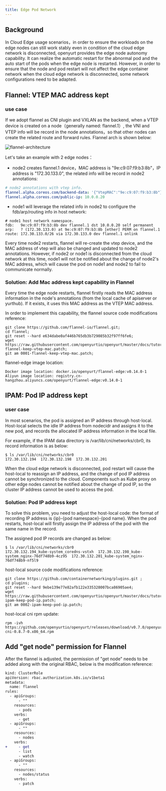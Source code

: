 ```yaml
---
title: Edge Pod Network
---
```


## Background

In Cloud Edge usage scenarios，in order to ensure the workloads on the edge nodes can still work stably even in condition of the cloud edge network is disconnected, openyurt provides the edge node autonomy capability. It can realize the automatic restart for the abnormal pod and the auto start of the pods when the edge node is restarted. However, in order to ensure that the node and pod restart will not affect the edge container network when the cloud edge network is disconnected, some network configurations need to be adapted.

## Flannel: VTEP MAC address kept
### use case
If we adopt flannel as CNI plugin and VXLAN as the backend, when a VTEP device is created on a node（generally named: flannel.1）, the VNI and VTEP info will be record in the node annotations，so that other nodes can create the related route and forward rules.
Flannel arch is shown below:

![flannel-architecture](../../../../static/img/docs/user-manuals/network/flannel-architecture.png)

Let's take an example with 2 edge nodes：
- node2 creates flannel.1 device，MAC address is "9e:c9:07:f9:b3:8b"，IP address is "172.30.133.0", the related info will be record in node2 annotations:
```yaml
# node2 annotations with vtep info.
flannel.alpha.coreos.com/backend-data: '{"VtepMAC":"9e:c9:07:f9:b3:8b"}'
flannel.alpha.coreos.com/public-ip: 10.0.0.20
```
- node1 will leverage the related info in node2 to configure the fdb/arp/routing info in host network:
```shell script
# node1 host network namespace.
fdb:   9e:c9:07:f9:b3:8b dev flannel.1 dst 10.0.0.20 self permanent
arp:   ? (172.30.133.0) at 9e:c9:07:f9:b3:8b [ether] PERM on flannel.1
route: 172.30.133.0/26 via 172.30.133.0 dev flannel.1 onlink
```
Every time node2 restarts, flannel will re-create the vtep device, and the MAC address of vtep will also be changed and updated to node2 annotations. However, if node2 or node1 is disconnected from the cloud network at this time, node1 will not be notified about the change of node2's MAC address, which will cause the pod on node1 and node2 to fail to communicate normally.

### Solution: Add Mac address kept capability in Flannel
Every time the edge node restarts, flannel firstly reads the MAC address information in the node's annotations (from the local cache of apiserver or yurthub). If it exists, it uses this MAC address as the VTEP MAC address.

In order to implement this capability, the flannel source code modifications reference:

```shell script
git clone https://github.com/flannel-io/flannel.git;
cd flannel;
git reset --hard e634dabe0af446b765db3b729085b32f97ff6fe6;
wget https://raw.githubusercontent.com/openyurtio/openyurt/master/docs/tutorial/0001-flannel-keep-vtep-mac.patch;
git am 0001-flannel-keep-vtep-mac.patch;
```
flannel-edge image location:
```
Docker image location: docker.io/openyurt/flannel-edge:v0.14.0-1
Aliyun image location: registry.cn-hangzhou.aliyuncs.com/openyurt/flannel-edge:v0.14.0-1
```
## IPAM: Pod IP address kept
### user case
In most scenarios, the pod is assigned an IP address through host-local. Host-local selects the idle IP address from nodecidr and assigns it to the new pod, and records the allocated IP address information in the local file.

For example, if the IPAM data directory is /var/lib/cni/networks/cbr0, its record information is as below:

```shell script
$ ls /var/lib/cni/networks/cbr0
172.30.132.194  172.30.132.198  172.30.132.201
```
When the cloud edge network is disconnected, pod restart will cause the host-local to reassign an IP address, and the change of pod IP address cannot be synchronized to the cloud. Components such as Kube proxy on other edge nodes cannot be notified about the change of pod IP, so the cluster IP address cannot be used to access the pod.

### Solution: Pod IP address kept
To solve this problem, you need to adjust the host-local code: the format of recording IP address is {ip}-{pod namespace}-{pod name}. When the pod restarts, host-local will firstly assign the IP address of the pod with the same name in the record.

The assigned pod IP records are changed as below:

```shell script
$ ls /var/lib/cni/networks/cbr0
172.30.132.194_kube-system_coredns-vstxh  172.30.132.198_kube-system_nginx-76df748b9-4cz95  172.30.132.201_kube-system_nginx-76df748b9-nf5l9
```
host-local source code modifications reference:
```shell script
git clone https://github.com/containernetworking/plugins.git ;
cd plugins;
git reset --hard 9ebe139e77e82afb122e335328007bca86905ae4;
wget https://raw.githubusercontent.com/openyurtio/openyurt/master/docs/tutorial/0002-ipam-keep-pod-ip.patch;
git am 0002-ipam-keep-pod-ip.patch;
```
host-local cni rpm update:
```
rpm -ivh https://github.com/openyurtio/openyurt/releases/download/v0.7.0/openyurt-cni-0.8.7-0.x86_64.rpm
```

## Add "get node" permission for Flannel
After the flannel is adjusted, the permission of "get node" needs to be added along with the original RBAC, below is the modification reference:
```diff
kind: ClusterRole
apiVersion: rbac.authorization.k8s.io/v1beta1
metadata:
  name: flannel
rules:
  - apiGroups:
      - ""
    resources:
      - pods
    verbs:
      - get
  - apiGroups:
      - ""
    resources:
      - nodes
    verbs:
+     - get
      - list
      - watch
  - apiGroups:
      - ""
    resources:
      - nodes/status
    verbs:
      - patch
```

